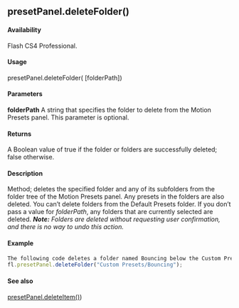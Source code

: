 ## presetPanel.deleteFolder()

#### Availability

Flash CS4 Professional.

#### Usage

presetPanel.deleteFolder( \[folderPath\])

#### Parameters

**folderPath** A string that specifies the folder to delete from the Motion Presets panel. This parameter is optional.

#### Returns

A Boolean value of true if the folder or folders are successfully deleted; false otherwise.

#### Description

Method; deletes the specified folder and any of its subfolders from the folder tree of the Motion Presets panel. Any presets in the folders are also deleted. You can’t delete folders from the Default Presets folder.
If you don’t pass a value for *folderPath*, any folders that are currently selected are deleted.
***Note:** Folders are deleted without requesting user confirmation, and there is no way to undo this action.*

#### Example

```javascript
The following code deletes a folder named Bouncing below the Custom Presets folder; any subfolders of Bouncing are also deleted:
fl.presetPanel.deleteFolder("Custom Presets/Bouncing");

```
#### See also

[presetPanel.deleteItem()](#!wielmic/developers-animatesdk-docs/test/presetPanel_object/presetPane3.md))

<span id="presetPanel.deleteItem()" class="anchor"></span>
